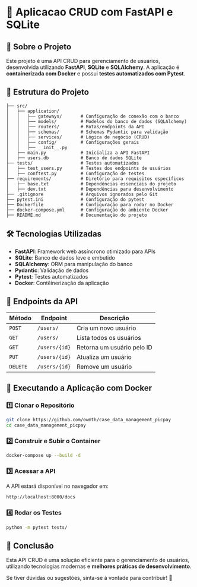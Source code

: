 # 📌 Aplicacao CRUD com FastAPI e SQLite

## 🚀 Sobre o Projeto
Este projeto é uma API CRUD para gerenciamento de usuários, desenvolvida utilizando **FastAPI**, **SQLite** e **SQLAlchemy**. A aplicação é **containerizada com Docker** e possui **testes automatizados com Pytest**.

## 📂 Estrutura do Projeto
```
├── src/
│   ├── application/
│   │   ├── gateways/       # Configuração de conexão com o banco
│   │   ├── models/         # Modelos do banco de dados (SQLAlchemy)
│   │   ├── routers/        # Rotas/endpoints da API
│   │   ├── schemas/        # Schemas Pydantic para validação
│   │   ├── services/       # Lógica de negócio (CRUD)
│   │   ├── config/         # Configurações gerais
│   │   ├── __init__.py
│   ├── main.py             # Inicializa a API FastAPI
│   ├── users.db            # Banco de dados SQLite
├── tests/                  # Testes automatizados
│   ├── test_users.py       # Testes dos endpoints de usuários
│   ├── conftest.py         # Configuração de testes
├── requirements/           # Diretório para requisitos específicos
│   ├── base.txt            # Dependências essenciais do projeto
│   ├── dev.txt             # Dependências para desenvolvimento
├── .gitignore              # Arquivos ignorados pelo Git
├── pytest.ini              # Configuração do pytest
├── Dockerfile              # Configuração para rodar no Docker
├── docker-compose.yml      # Configuração do ambiente Docker
├── README.md               # Documentação do projeto
```

## 🛠 Tecnologias Utilizadas
- **FastAPI**: Framework web assíncrono otimizado para APIs
- **SQLite**: Banco de dados leve e embutido
- **SQLAlchemy**: ORM para manipulação do banco
- **Pydantic**: Validação de dados
- **Pytest**: Testes automatizados
- **Docker**: Contêinerização da aplicação

## 📌 Endpoints da API
| Método | Endpoint          | Descrição |
|--------|------------------|------------|
| `POST` | `/users/`        | Cria um novo usuário |
| `GET`  | `/users/`        | Lista todos os usuários |
| `GET`  | `/users/{id}`    | Retorna um usuário pelo ID |
| `PUT`  | `/users/{id}`    | Atualiza um usuário |
| `DELETE` | `/users/{id}`  | Remove um usuário |

## 🐳 Executando a Aplicação com Docker
### 1️⃣ Clonar o Repositório
```sh
git clone https://github.com/owmth/case_data_management_picpay
cd case_data_management_picpay
```

### 2️⃣ Construir e Subir o Container
```sh
docker-compose up --build -d
```

### 3️⃣ Acessar a API
A API estará disponível no navegador em:
```sh
http://localhost:8000/docs
```

### 4️⃣ Rodar os Testes 
```sh
python -m pytest tests/
```

## 🎯 Conclusão
Esta API CRUD é uma solução eficiente para o gerenciamento de usuários, utilizando tecnologias modernas e **melhores práticas de desenvolvimento**.

Se tiver dúvidas ou sugestões, sinta-se à vontade para contribuir! 🚀

